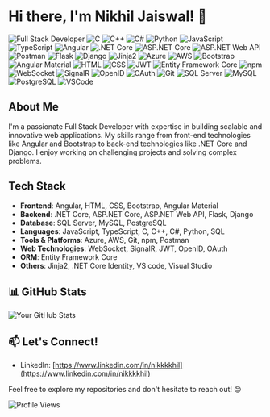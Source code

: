 # Hi there, I'm Nikhil Jaiswal! 👋
![Full Stack Developer](https://img.shields.io/badge/Full%20Stack%20Developer-brightgreen)
![C](https://img.shields.io/badge/-C-00599C?logo=c&logoColor=white)
![C++](https://img.shields.io/badge/-C++-00599C?logo=c%2B%2B&logoColor=white)
![C#](https://img.shields.io/badge/-C%23-239120?logo=c-sharp&logoColor=white)
![Python](https://img.shields.io/badge/-Python-3776AB?logo=python&logoColor=white)
![JavaScript](https://img.shields.io/badge/-JavaScript-F7DF1E?logo=javascript&logoColor=black)
![TypeScript](https://img.shields.io/badge/-TypeScript-3178C6?logo=typescript&logoColor=white)
![Angular](https://img.shields.io/badge/-Angular-DD0031?style=flat&logo=angular&logoColor=white)
![.NET Core](https://img.shields.io/badge/-.NET_Core-512BD4?logo=.net&logoColor=white)
![ASP.NET Core](https://img.shields.io/badge/-ASP.NET_Core-512BD4?logo=.net&logoColor=white)
![ASP.NET Web API](https://img.shields.io/badge/-ASP.NET_Web_API-512BD4?logo=.net&logoColor=white)
![Postman](https://img.shields.io/badge/-Postman-FF6C37?logo=postman&logoColor=white)
![Flask](https://img.shields.io/badge/-Flask-000000?logo=flask&logoColor=white)
![Django](https://img.shields.io/badge/-Django-092E20?logo=django&logoColor=white)
![Jinja2](https://img.shields.io/badge/-Jinja2-B41717)
![Azure](https://img.shields.io/badge/-Azure-0089D6?logo=microsoft-azure&logoColor=white)
![AWS](https://img.shields.io/badge/-AWS-232F3E?logo=amazon-aws&logoColor=white)
![Bootstrap](https://img.shields.io/badge/-Bootstrap-563D7C?logo=bootstrap&logoColor=white)
![Angular Material](https://img.shields.io/badge/-Angular_Material-607D8B?logo=angular-material&logoColor=white)
![HTML](https://img.shields.io/badge/-HTML-E34F26?logo=html5&logoColor=white)
![CSS](https://img.shields.io/badge/-CSS-1572B6?logo=css3&logoColor=white)
![JWT](https://img.shields.io/badge/-JWT-000000)
![Entity Framework Core](https://img.shields.io/badge/-Entity_Framework_Core-512BD4)
![npm](https://img.shields.io/badge/-npm-CB3837?logo=npm&logoColor=white)
![WebSocket](https://img.shields.io/badge/-WebSocket-4E74E6)
![SignalR](https://img.shields.io/badge/-SignalR-512BD4)
![OpenID](https://img.shields.io/badge/-OpenID-4C8BF5)
![OAuth](https://img.shields.io/badge/-OAuth-444444)
![Git](https://img.shields.io/badge/-Git-F05032?logo=git&logoColor=white)
![SQL Server](https://img.shields.io/badge/-SQL_Server-CC2927?logo=microsoft-sql-server&logoColor=white)
![MySQL](https://img.shields.io/badge/-MySQL-4479A1?logo=mysql&logoColor=white)
![PostgreSQL](https://img.shields.io/badge/-PostgreSQL-336791?logo=postgresql&logoColor=white)
![VSCode](https://img.shields.io/badge/-VSCode-007ACC?style=flat&logo=visual-studio-code&logoColor=white)

## About Me
I'm a passionate Full Stack Developer with expertise in building scalable and innovative web applications. My skills range from front-end technologies like Angular and Bootstrap to back-end technologies like .NET Core and Django. I enjoy working on challenging projects and solving complex problems.

## Tech Stack
- **Frontend**: Angular, HTML, CSS, Bootstrap, Angular Material
- **Backend**: .NET Core, ASP.NET Core, ASP.NET Web API, Flask, Django
- **Database**: SQL Server, MySQL, PostgreSQL
- **Languages**: JavaScript, TypeScript, C, C++, C#, Python, SQL
- **Tools & Platforms**: Azure, AWS, Git, npm, Postman
- **Web Technologies**: WebSocket, SignalR, JWT, OpenID, OAuth
- **ORM**: Entity Framework Core
- **Others**: Jinja2, .NET Core Identity, VS code, Visual Studio
  
## 📊 GitHub Stats
![Your GitHub Stats](https://github-readme-stats.vercel.app/api?username=nikhil777jais&show_icons=true&hide=prs&count_private=true&theme=radical)

## 📫 Let's Connect!
- LinkedIn: [https://www.linkedin.com/in/nikkkkhil](https://www.linkedin.com/in/nikkkkhil)

Feel free to explore my repositories and don't hesitate to reach out! 😊

![Profile Views](https://komarev.com/ghpvc/?username=nikhil777jais)

